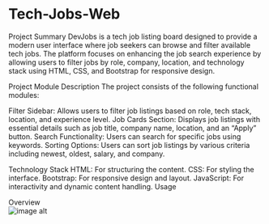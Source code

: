 # Tech-Jobs-Web
Project Summary
DevJobs is a tech job listing board designed to provide a modern user interface where job seekers can browse and filter available tech jobs. The platform focuses on enhancing the job search experience by allowing users to filter jobs by role, company, location, and technology stack using HTML, CSS, and Bootstrap for responsive design.

Project Module Description
The project consists of the following functional modules:

Filter Sidebar: 
Allows users to filter job listings based on role, tech stack, location, and experience level.
Job Cards Section: Displays job listings with essential details such as job title, company name, location, and an “Apply” button.
Search Functionality: Users can search for specific jobs using keywords.
Sorting Options: Users can sort job listings by various criteria including newest, oldest, salary, and company.

Technology Stack
HTML: For structuring the content.
CSS: For styling the interface.
Bootstrap: For responsive design and layout.
JavaScript: For interactivity and dynamic content handling.
Usage


Overview  
![image alt](<img width="1915" height="1022" alt="image" src="https://github.com/user-attachments/assets/59c34f1e-0d0d-4df3-aa2c-94e03dd984a3" />
)
